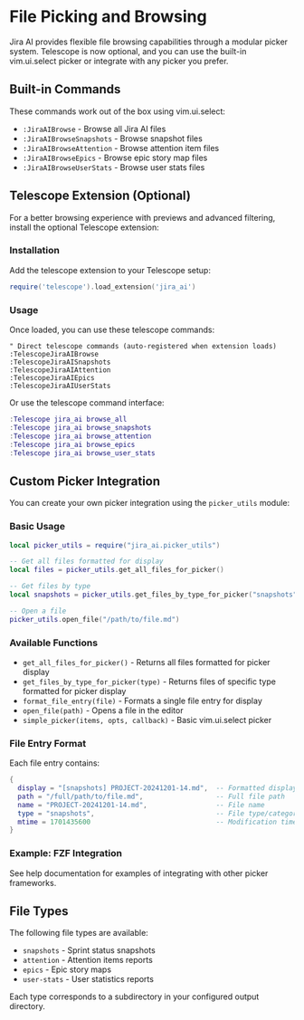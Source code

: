 # File Picking and Browsing

Jira AI provides flexible file browsing capabilities through a modular picker system. Telescope is now optional, and you can use the built-in vim.ui.select picker or integrate with any picker you prefer.

## Built-in Commands

These commands work out of the box using vim.ui.select:

- `:JiraAIBrowse` - Browse all Jira AI files
- `:JiraAIBrowseSnapshots` - Browse snapshot files
- `:JiraAIBrowseAttention` - Browse attention item files  
- `:JiraAIBrowseEpics` - Browse epic story map files
- `:JiraAIBrowseUserStats` - Browse user stats files

## Telescope Extension (Optional)

For a better browsing experience with previews and advanced filtering, install the optional Telescope extension:

### Installation

Add the telescope extension to your Telescope setup:

```lua
require('telescope').load_extension('jira_ai')
```

### Usage

Once loaded, you can use these telescope commands:

```vim
" Direct telescope commands (auto-registered when extension loads)
:TelescopeJiraAIBrowse
:TelescopeJiraAISnapshots
:TelescopeJiraAIAttention
:TelescopeJiraAIEpics
:TelescopeJiraAIUserStats
```

Or use the telescope command interface:

```lua
:Telescope jira_ai browse_all
:Telescope jira_ai browse_snapshots
:Telescope jira_ai browse_attention
:Telescope jira_ai browse_epics
:Telescope jira_ai browse_user_stats
```

## Custom Picker Integration

You can create your own picker integration using the `picker_utils` module:

### Basic Usage

```lua
local picker_utils = require("jira_ai.picker_utils")

-- Get all files formatted for display
local files = picker_utils.get_all_files_for_picker()

-- Get files by type
local snapshots = picker_utils.get_files_by_type_for_picker("snapshots")

-- Open a file
picker_utils.open_file("/path/to/file.md")
```

### Available Functions

- `get_all_files_for_picker()` - Returns all files formatted for picker display
- `get_files_by_type_for_picker(type)` - Returns files of specific type formatted for picker display
- `format_file_entry(file)` - Formats a single file entry for display
- `open_file(path)` - Opens a file in the editor
- `simple_picker(items, opts, callback)` - Basic vim.ui.select picker

### File Entry Format

Each file entry contains:

```lua
{
  display = "[snapshots] PROJECT-20241201-14.md",  -- Formatted display string
  path = "/full/path/to/file.md",                  -- Full file path
  name = "PROJECT-20241201-14.md",                 -- File name
  type = "snapshots",                              -- File type/category
  mtime = 1701435600                               -- Modification time (unix timestamp)
}
```

### Example: FZF Integration

See help documentation for examples of integrating with other picker frameworks.

## File Types

The following file types are available:

- `snapshots` - Sprint status snapshots
- `attention` - Attention items reports
- `epics` - Epic story maps
- `user-stats` - User statistics reports

Each type corresponds to a subdirectory in your configured output directory.